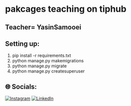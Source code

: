 # pakcages teaching on tiphub
## Teacher= YasinSamooei
## Setting up:
1. pip install -r requirements.txt
2. python manage.py makemigrations
3. python manage.py migrate
4. python manage.py createsuperuser
## 🌐 Socials:
[![Instagram](https://img.shields.io/badge/Instagram-%23E4405F.svg?logo=Instagram&logoColor=white)](https://instagram.com/y.electrocode) [![LinkedIn](https://img.shields.io/badge/LinkedIn-%230077B5.svg?logo=linkedin&logoColor=white)](https://linkedin.com/in/yasin-samooei)
